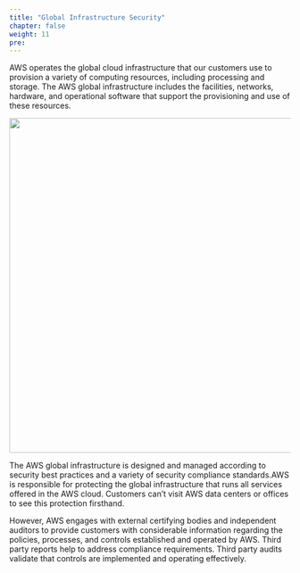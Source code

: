 ```yaml
---
title: "Global Infrastructure Security"
chapter: false
weight: 11
pre: 
---
```


AWS operates the global cloud infrastructure that our customers use to provision a variety of computing resources, including processing and storage. The AWS global infrastructure includes the facilities, networks, hardware, and operational software that support the provisioning and use of these resources. 

<img src='/images/global_infra_security.PNG' width='600px'>

The AWS global infrastructure is designed and managed according to security best practices and a variety of security compliance standards.AWS is responsible for protecting the global infrastructure that runs all services offered in the AWS cloud. Customers can’t visit AWS data centers or offices to see this protection firsthand.

However, AWS engages with external certifying bodies and independent auditors to provide customers with considerable information regarding the policies, processes, and controls established and operated by AWS. Third party reports help to address compliance requirements. Third party audits validate that controls are implemented and operating effectively. 





